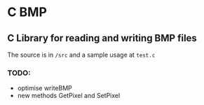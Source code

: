 # C BMP
## C Library for reading and writing BMP files

The source is in `/src` and a sample usage at `test.c`

### TODO:
 - optimise writeBMP
 - new methods GetPixel and SetPixel